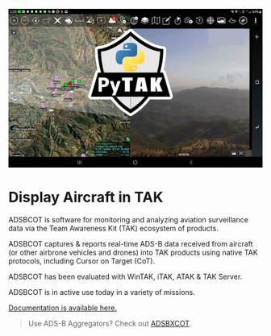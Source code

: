 ![ATAK Screenshot with ADSBCOT aircraft tracks.](atak_screenshot_with_pytak_logo-x25.png)

# Display Aircraft in TAK

ADSBCOT is software for monitoring and analyzing aviation surveillance data via the Team Awareness Kit (TAK) ecosystem of products.

ADSBCOT captures & reports real-time ADS-B data received from aircraft (or other airbrone vehicles and drones) into TAK products using native TAK protocols, including Cursor on Target (CoT). 

ADSBCOT has been evaluated with WinTAK, iTAK, ATAK & TAK Server.

ADSBCOT is in active use today in a variety of missions.

[Documentation is available here.](https://adsbcot.rtfd.io)

> Use ADS-B Aggregators? Check out [ADSBXCOT](https://adsbxcot.rtfd.io).
